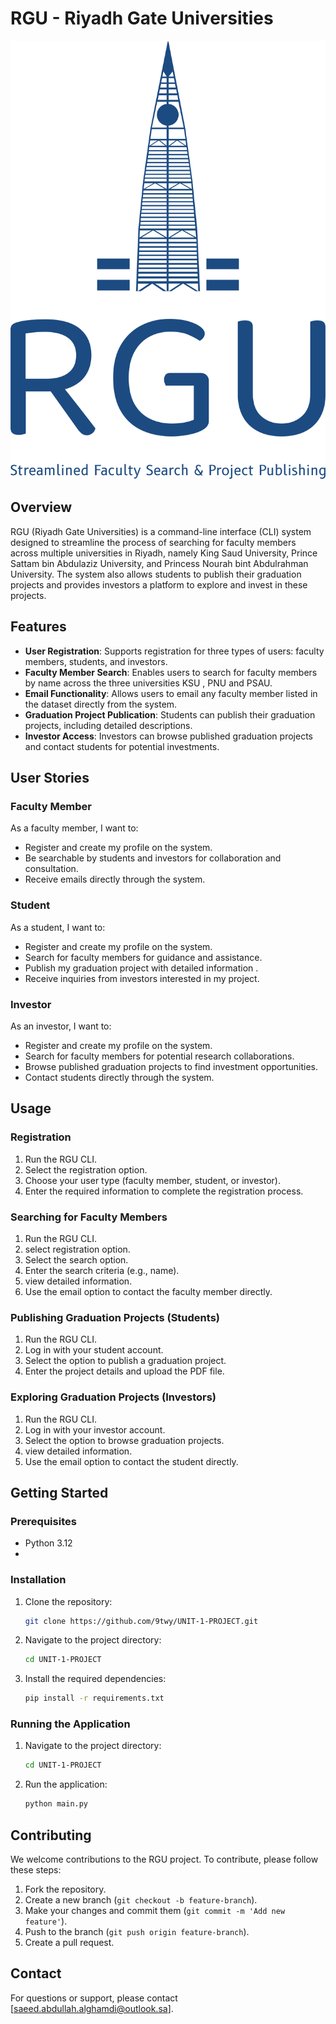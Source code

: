 # RGU - Riyadh Gate Universities

![RGU Logo](assesst/rgu-high-resolution-logo-transparent.png)

## Overview
RGU (Riyadh Gate Universities) is a command-line interface (CLI) system designed to streamline the process of searching for faculty members across multiple universities in Riyadh, namely King Saud University, Prince Sattam bin Abdulaziz University, and Princess Nourah bint Abdulrahman University. The system also allows students to publish their graduation projects and provides investors a platform to explore and invest in these projects.

## Features 
- **User Registration**: Supports registration for three types of users: faculty members, students, and investors.
- **Faculty Member Search**: Enables users to search for faculty members by name across the three universities KSU , PNU and PSAU.
- **Email Functionality**: Allows users to email any faculty member listed in the dataset directly from the system.
- **Graduation Project Publication**: Students can publish their graduation projects, including detailed descriptions.
- **Investor Access**: Investors can browse published graduation projects and contact students for potential investments.

## User Stories
### Faculty Member
As a faculty member, I want to:
- Register and create my profile on the system.
- Be searchable by students and investors for collaboration and consultation.
- Receive emails directly through the system.

### Student
As a student, I want to:
- Register and create my profile on the system.
- Search for faculty members for guidance and assistance.
- Publish my graduation project with detailed information .
- Receive inquiries from investors interested in my project.

### Investor
As an investor, I want to:
- Register and create my profile on the system.
- Search for faculty members for potential research collaborations.
- Browse published graduation projects to find investment opportunities.
- Contact students directly through the system.

## Usage
### Registration
1. Run the RGU CLI.
2. Select the registration option.
3. Choose your user type (faculty member, student, or investor).
4. Enter the required information to complete the registration process.

### Searching for Faculty Members
1. Run the RGU CLI.
2. select registration option.
3. Select the search option.
4. Enter the search criteria (e.g., name).
5. view detailed information.
6. Use the email option to contact the faculty member directly.

### Publishing Graduation Projects (Students)
1. Run the RGU CLI.
2. Log in with your student account.
3. Select the option to publish a graduation project.
4. Enter the project details and upload the PDF file.

### Exploring Graduation Projects (Investors)
1. Run the RGU CLI.
2. Log in with your investor account.
3. Select the option to browse graduation projects.
4. view detailed information.
5. Use the email option to contact the student directly.

## Getting Started
### Prerequisites
- Python 3.12
- 
### Installation
1. Clone the repository:
    ```bash
    git clone https://github.com/9twy/UNIT-1-PROJECT.git
    ```
2. Navigate to the project directory:
    ```bash
    cd UNIT-1-PROJECT
    ```
3. Install the required dependencies:
    ```bash
    pip install -r requirements.txt
    ```

### Running the Application
1. Navigate to the project directory:
    ```bash
    cd UNIT-1-PROJECT
    ```
2. Run the application:
    ```bash
    python main.py
    ```

## Contributing
We welcome contributions to the RGU project. To contribute, please follow these steps:
1. Fork the repository.
2. Create a new branch (`git checkout -b feature-branch`).
3. Make your changes and commit them (`git commit -m 'Add new feature'`).
4. Push to the branch (`git push origin feature-branch`).
5. Create a pull request.


## Contact
For questions or support, please contact [saeed.abdullah.alghamdi@outlook.sa].
